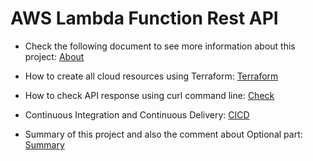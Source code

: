# AWS Lambda Function Rest API

* Check the following document to see more information about this project: [About](https://github.com/AnselmoPfeifer/aws-lambda-function-rest-api/wiki/About)

* How to create all cloud resources using Terraform: [Terraform](https://github.com/AnselmoPfeifer/aws-lambda-function-rest-api/wiki/Terraform)

* How to check API response using curl command line: [Check](https://github.com/AnselmoPfeifer/aws-lambda-function-rest-api/wiki/Check)

* Continuous Integration and Continuous Delivery: [CICD](https://github.com/AnselmoPfeifer/aws-lambda-function-rest-api/wiki/CICD)

* Summary of this project and also the comment about Optional part: [Summary](https://github.com/AnselmoPfeifer/aws-lambda-function-rest-api/wiki#project-summary)
